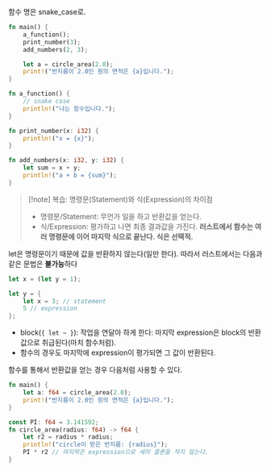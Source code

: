 함수 명은 snake_case로.
```rust
fn main() {
    a_function();
    print_number(3);
    add_numbers(2, 3);

    let a = circle_area(2.0);
    print!("반지름이 2.0인 원의 면적은 {a}입니다.");
}

fn a_function() {
    // snake case
    println!("나는 함수입니다.");
}

fn print_number(x: i32) {
    println!("x = {x}");
}

fn add_numbers(x: i32, y: i32) {
    let sum = x + y;
    println!("a + b = {sum}");
}
```

> [!note] 복습: 명령문(Statement)와 식(Expression)의 차이점
> - 명령문/Statement: 무언가 일을 하고 반환값을 얻는다.
> - 식/Expression: 평가하고 나면 최종 결과값을 가진다.
> **러스트에서 함수는 여러 명령문에 이어 마지막 식으로 끝난다. 식은 선택적.**

let은 명령문이기 때문에 값을 반환하지 않는다(일만 한다).  따라서 러스트에서는 다음과 같은 문법은 **불가능**하다
```rust
let x = (let y = 1);
```

```rust
let y = {
	let x = 3; // statement
	5 // expression
};
```
- block(`{ let ~ }`): 작업을 연달아 하게 한다: 마지막 expression은 block의 반환값으로 취급된다(마치 함수처럼).
- 함수의 경우도 마지막에 expression이 평가되면 그 값이 반환된다.

함수를 통해서 반환값을 얻는 경우 다음처럼 사용할 수 있다.
```rust
fn main() {
    let a: f64 = circle_area(2.0);
    print!("반지름이 2.0인 원의 면적은 {a}입니다.");
}

const PI: f64 = 3.141592;
fn circle_area(radius: f64) -> f64 {
    let r2 = radius * radius;
    println!("circle이 받은 반지름: {radius}");
    PI * r2 // 마지막은 expression으로 세미 콜론을 적지 않는다.
}
```
